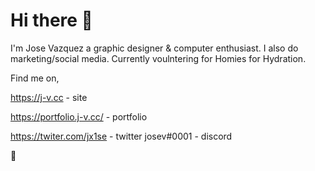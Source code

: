 # Hi there 👋

I'm Jose Vazquez a graphic designer & computer enthusiast. I also do marketing/social media. Currently voulntering for Homies for Hydration. 

Find me on, 

https://j-v.cc - site

https://portfolio.j-v.cc/ - portfolio 

https://twiter.com/jx1se - twitter
josev#0001 - discord 

🙂

